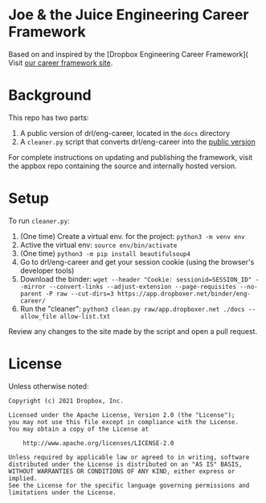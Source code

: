 # Joe & the Juice Engineering Career Framework

Based on and inspired by the [Dropbox Engineering Career Framework](
Visit [our career framework site](https://dropbox.github.io/dbx-career-framework/).

# Background

This repo has two parts:

1. A public version of drl/eng-career, located in the `docs` directory
2. A `cleaner.py` script that converts drl/eng-career into the [public
   version](https://dropbox.github.io/dbx-career-framework/)

For complete instructions on updating and publishing the framework, 
visit the appbox repo containing the source and internally hosted version.

# Setup

To run `cleaner.py`:

1. (One time) Create a virtual env. for the project: `python3 -m venv env`
2. Active the virtual env: `source env/bin/activate`
3. (One time) `python3 -m pip install beautifulsoup4`
3. Go to drl/eng-career and get your session cookie (using the browser's developer tools)
4. Download the binder: `wget --header "Cookie: sessionid=SESSION_ID" --mirror --convert-links
   --adjust-extension --page-requisites --no-parent -P raw --cut-dirs=3
   https://app.dropboxer.net/binder/eng-career/`
5. Run the "cleaner": `python3 clean.py raw/app.dropboxer.net ./docs --allow_file allow-list.txt`

Review any changes to the site made by the script and open a pull request.

# License

Unless otherwise noted:

```
Copyright (c) 2021 Dropbox, Inc.

Licensed under the Apache License, Version 2.0 (the "License");
you may not use this file except in compliance with the License.
You may obtain a copy of the License at

    http://www.apache.org/licenses/LICENSE-2.0

Unless required by applicable law or agreed to in writing, software
distributed under the License is distributed on an "AS IS" BASIS,
WITHOUT WARRANTIES OR CONDITIONS OF ANY KIND, either express or implied.
See the License for the specific language governing permissions and
limitations under the License.

```
